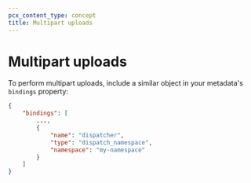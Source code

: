 ```yaml
---
pcx_content_type: concept
title: Multipart uploads
---
```


# Multipart uploads

To perform multipart uploads, include a similar object in your metadata's `bindings` property:

```json
{
    "bindings": [
        ...,
        {
            "name": "dispatcher",
            "type": "dispatch_namespace",
            "namespace": "my-namespace"
        }
    ]
}
```

